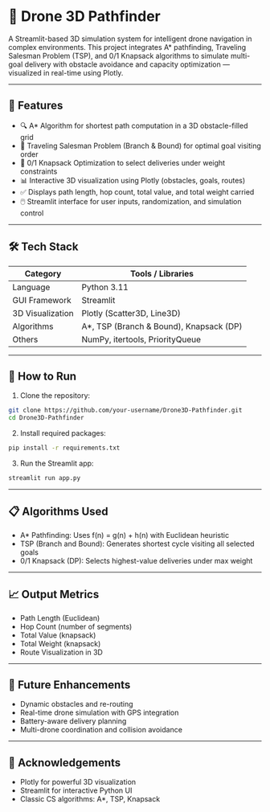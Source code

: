 # 🚁 Drone 3D Pathfinder

A Streamlit-based 3D simulation system for intelligent drone navigation in complex environments. This project integrates A* pathfinding, Traveling Salesman Problem (TSP), and 0/1 Knapsack algorithms to simulate multi-goal delivery with obstacle avoidance and capacity optimization — visualized in real-time using Plotly.

---

## 📌 Features

- 🔍 A* Algorithm for shortest path computation in a 3D obstacle-filled grid  
- 🧭 Traveling Salesman Problem (Branch & Bound) for optimal goal visiting order  
- 🎒 0/1 Knapsack Optimization to select deliveries under weight constraints  
- 📊 Interactive 3D visualization using Plotly (obstacles, goals, routes)  
- ✅ Displays path length, hop count, total value, and total weight carried  
- 🖱️ Streamlit interface for user inputs, randomization, and simulation control  

---

## 🛠 Tech Stack

| Category         | Tools / Libraries              |
|------------------|--------------------------------|
| Language         | Python 3.11                    |
| GUI Framework    | Streamlit                      |
| 3D Visualization | Plotly (Scatter3D, Line3D)     |
| Algorithms       | A*, TSP (Branch & Bound), Knapsack (DP) |
| Others           | NumPy, itertools, PriorityQueue |

---

## 🧪 How to Run

1. Clone the repository:

```bash
git clone https://github.com/your-username/Drone3D-Pathfinder.git
cd Drone3D-Pathfinder
```

2. Install required packages:

```bash
pip install -r requirements.txt
```

3. Run the Streamlit app:

```bash
streamlit run app.py
```

---

## 📋 Algorithms Used

- A* Pathfinding: Uses f(n) = g(n) + h(n) with Euclidean heuristic  
- TSP (Branch and Bound): Generates shortest cycle visiting all selected goals  
- 0/1 Knapsack (DP): Selects highest-value deliveries under max weight

---

## 📈 Output Metrics

- Path Length (Euclidean)
- Hop Count (number of segments)
- Total Value (knapsack)
- Total Weight (knapsack)
- Route Visualization in 3D

---

## 🔮 Future Enhancements

- Dynamic obstacles and re-routing
- Real-time drone simulation with GPS integration
- Battery-aware delivery planning
- Multi-drone coordination and collision avoidance

---

## 🙌 Acknowledgements

- Plotly for powerful 3D visualization  
- Streamlit for interactive Python UI  
- Classic CS algorithms: A*, TSP, Knapsack
